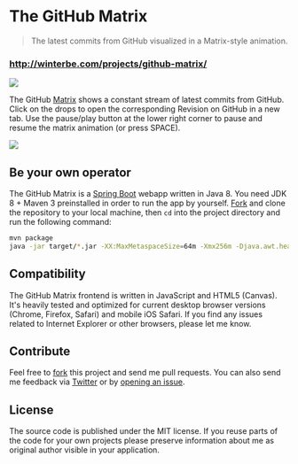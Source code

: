 The GitHub Matrix
====================

<blockquote>The latest commits from GitHub visualized in a Matrix-style animation.</blockquote>

### http://winterbe.com/projects/github-matrix/

<img src="http://winterbe.com/image/matrix-has-you.gif">

The GitHub [Matrix](http://en.wikipedia.org/wiki/The_Matrix) shows a constant stream of latest commits from GitHub. Click on the drops to open the corresponding Revision on GitHub in a new tab. Use the pause/play button at the lower right corner to pause and resume the matrix animation (or press SPACE).

<img src="http://winterbe.com/image/matrix.png">

## Be your own operator

The GitHub Matrix is a [Spring Boot](http://projects.spring.io/spring-boot/) webapp written in Java 8. You need JDK 8 + Maven 3 preinstalled in order to run the app by yourself. [Fork](https://github.com/winterbe/github-matrix/fork) and clone the repository to your local machine, then `cd` into the project directory and run the following command:

```bash
mvn package
java -jar target/*.jar -XX:MaxMetaspaceSize=64m -Xmx256m -Djava.awt.headless=true
```

## Compatibility

The GitHub Matrix frontend is written in JavaScript and HTML5 (Canvas). It's heavily tested and optimized for current desktop browser versions (Chrome, Firefox, Safari) and mobile iOS Safari. If you find any issues related to Internet Explorer or other browsers, please let me know.

## Contribute

Feel free to [fork](https://github.com/winterbe/github-matrix/fork) this project and send me pull requests. You can also send me feedback via [Twitter](https://twitter.com/benontherun) or by [opening an issue](https://github.com/winterbe/github-matrix/issues).

## License

The source code is published under the MIT license. If you reuse parts of the code for your own projects please preserve information about me as original author visible in your application.
